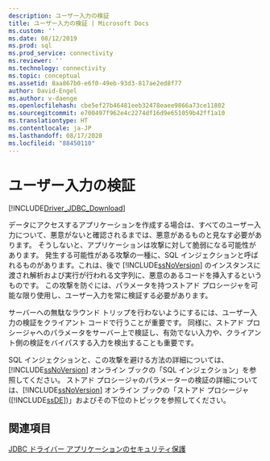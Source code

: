```yaml
---
description: ユーザー入力の検証
title: ユーザー入力の検証 | Microsoft Docs
ms.custom: ''
ms.date: 08/12/2019
ms.prod: sql
ms.prod_service: connectivity
ms.reviewer: ''
ms.technology: connectivity
ms.topic: conceptual
ms.assetid: 8aa867b0-e6f0-49eb-93d3-817ae2ed8f77
author: David-Engel
ms.author: v-daenge
ms.openlocfilehash: cbe5ef27b46481eeb32478eaee9866a73ce11802
ms.sourcegitcommit: e700497f962e4c2274df16d9e651059b42ff1a10
ms.translationtype: HT
ms.contentlocale: ja-JP
ms.lasthandoff: 08/17/2020
ms.locfileid: "88450110"
---
```

# <a name="validating-user-input"></a>ユーザー入力の検証

[!INCLUDE[Driver_JDBC_Download](../../includes/driver_jdbc_download.md)]

データにアクセスするアプリケーションを作成する場合は、すべてのユーザー入力について、悪意がないと確認されるまでは、悪意があるものと見なす必要があります。 そうしないと、アプリケーションは攻撃に対して脆弱になる可能性があります。 発生する可能性がある攻撃の一種に、SQL インジェクションと呼ばれるものがあります。これは、後で [!INCLUDE[ssNoVersion](../../includes/ssnoversion-md.md)] のインスタンスに渡され解析および実行が行われる文字列に、悪意のあるコードを挿入するというものです。 この攻撃を防ぐには、パラメータを持つストアド プロシージャを可能な限り使用し、ユーザー入力を常に検証する必要があります。

サーバーへの無駄なラウンド トリップを行わないようにするには、ユーザー入力の検証をクライアント コードで行うことが重要です。 同様に、ストアド プロシージャへのパラメータをサーバー上で検証し、有効でない入力や、クライアント側の検証をバイパスする入力を検出することも重要です。

SQL インジェクションと、この攻撃を避ける方法の詳細については、[!INCLUDE[ssNoVersion](../../includes/ssnoversion-md.md)] オンライン ブックの「SQL インジェクション」を参照してください。 ストアド プロシージャのパラメーターの検証の詳細については、[!INCLUDE[ssNoVersion](../../includes/ssnoversion-md.md)] オンライン ブックの「ストアド プロシージャ ([!INCLUDE[ssDE](../../includes/ssde_md.md)])」およびその下位のトピックを参照してください。

## <a name="see-also"></a>関連項目

[JDBC ドライバー アプリケーションのセキュリティ保護](../../connect/jdbc/securing-jdbc-driver-applications.md)
